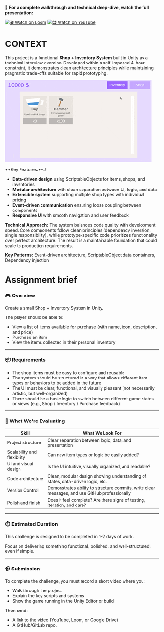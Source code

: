 **🎥 For a complete walkthrough and technical deep-dive, watch the full presentation:**

[![🎬 Watch on Loom](https://img.shields.io/badge/🎬_Watch_on-Loom-00DFD8?style=for-the-badge)](https://www.loom.com/share/addb854958e541b38dbf8dd00998a2fc?sid=ae8beb43-ed8b-46f0-89c8-e48d324d9e12)
[![📺 Watch on YouTube](https://img.shields.io/badge/📺_Watch_on-YouTube-FF0000?style=for-the-badge&logo=youtube&logoColor=white)](https://www.youtube.com/watch?v=CUuFoUcxkAA)

# CONTEXT 

This project is a functional **Shop + Inventory System** built in Unity as a technical interview exercise. Developed within a self-imposed 4-hour constraint, it demonstrates clean architecture principles while maintaining pragmatic trade-offs suitable for rapid prototyping.

![Demo](Doc/example.gif)

**Key Features:**J
- **Data-driven design** using ScriptableObjects for items, shops, and inventories
- **Modular architecture** with clean separation between UI, logic, and data
- **Extensible system** supporting multiple shop types with individual pricing
- **Event-driven communication** ensuring loose coupling between components
- **Responsive UI** with smooth navigation and user feedback

**Technical Approach:**
The system balances code quality with development speed. Core components follow clean principles (dependency inversion, single responsibility), while prototype-specific code prioritizes functionality over perfect architecture. The result is a maintainable foundation that could scale to production requirements.

**Key Patterns:** Event-driven architecture, ScriptableObject data containers, Dependency injection

# Assignment brief

### 🎮 Overview

Create a small Shop + Inventory System in Unity.

The player should be able to:

- View a list of items available for purchase (with name, icon, description, and price)
- Purchase an item
- View the items collected in their personal inventory

---

### 📦 Requirements

- The shop items must be easy to configure and reusable
- The system should be structured in a way that allows different item types or behaviors to be added in the future
- The UI must be clear, functional, and visually pleasant (not necessarily artistic, but well-organized)
- There should be a basic logic to switch between different game states or views (e.g., Shop / Inventory / Purchase feedback)

---

### 🧠 What We're Evaluating

| **Skill** | **What We Look For** |
| --- | --- |
| Project structure | Clear separation between logic, data, and presentation |
| Scalability and flexibility | Can new item types or logic be easily added? |
| UI and visual design | Is the UI intuitive, visually organized, and readable? |
| Code architecture | Clean, modular design showing understanding of states, data-driven logic, etc. |
| Version Control | Demonstrates ability to structure commits, write clear messages, and use GitHub professionally |
| Polish and finish | Does it feel complete? Are there signs of testing, iteration, and care? |

---

### ⏱️ Estimated Duration

This challenge is designed to be completed in 1–2 days of work.

Focus on delivering something functional, polished, and well-structured, even if simple.

---

### 📹 Submission

To complete the challenge, you must record a short video where you:

- Walk through the project
- Explain the key scripts and systems
- Show the game running in the Unity Editor or build

Then send:

- A link to the video (YouTube, Loom, or Google Drive)
- A GitHub/GitLab repo.
